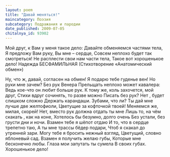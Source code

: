 ```yaml
---
layout: poem
title: "Давай меняться!"
maincategory: Поэзия
subcategory: Подражания и пародии
date_published: 2009-07-05
chitalnya_id: 93902
---
```




Мой друг, к Вам у меня такое дело:
 Давайте обменяемся частями тела,
 Я предложу Вам руку, Вы мне – сердце,
 Совсем неплохо будет так смотреться!
 Не расплести свои нам части тела,
 Такое вот хорошенькое дело!
         Надежда БЕСФАМИЛЬНАЯ
    (Стихотворение «Анатомический обмен»)

Ну, что ж, давай, согласен на обмен!
Я подарю тебе гуденье вен!
Но руки мне зачем? Без рук Венера
Прельщать неплохо может кавалера:
Ведь кое-что он любит больше рук.
К тому же, коль захочется, мой друг,
Стихи вдруг сочинять, то разве можно
Писать без рук? Нет , будет слишком сложно
Держать карандаши. Зубами, что ли?
Ты дай мне лучше две желтофиоли,
Цветущие за кофточкой твоей!
Меняемся же, милая, скорей!
Нет, вместо рук должна отдать ты  мне
Лишь то, на чём скакать , как на коне,
Хотелось бы безумно, долго очень
Без устали, без грусти дни и ночи.
Взамен тебе я шёпот отдаю
И то, что в сердце трепетно таю,
А ты мне трассы бёдер подари,
Чтоб я скакал до утренней зари.
Могу тебе я бросить нежный взгляд,
Цветущий, словно яблоневый сад.
Взамен я получить желаю губы,
Которые мне бесконечно любы.
Глаза мои запутать ты сумела 
В своих губах. Хорошенькое дело!






